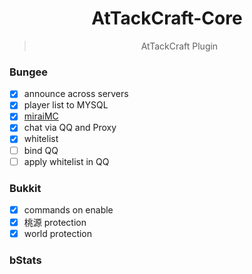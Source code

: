 <div align="center">

<h1>AtTackCraft-Core</h1>

<blockquote>AtTackCraft Plugin</blockquote>

</div>


### Bungee

- [x] announce across servers
- [x] player list to MYSQL
- [x] [miraiMC](https://github.com/DreamVoid/MiraiMC)
- [x] chat via QQ and Proxy
- [x] whitelist
- [ ] bind QQ
- [ ] apply whitelist in QQ

### Bukkit

- [x] commands on enable
- [x] 桃源 protection
- [x] world protection

### bStats

<img src="https://bstats.org/signatures/bungeecord/AtTackCraft-Core.svg" alt="">
